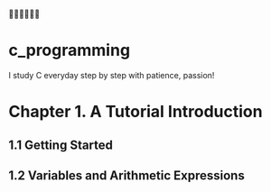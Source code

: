 :milky_way::milky_way::milky_way::milky_way::milky_way::milky_way:
# c_programming
I study C everyday step by step with patience, passion!

# Chapter 1. A Tutorial Introduction
## 1.1 Getting Started 

## 1.2 Variables and Arithmetic Expressions
